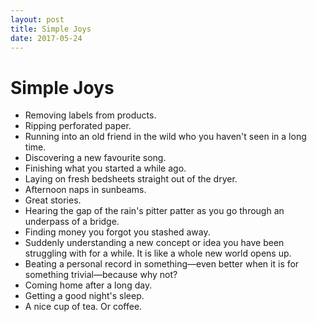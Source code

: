 ```yaml
---
layout: post
title: Simple Joys
date: 2017-05-24
---
```


# Simple Joys

- Removing labels from products.
- Ripping perforated paper.
- Running into an old friend in the wild who you haven't seen in a long time.
- Discovering a new favourite song.
- Finishing what you started a while ago.
- Laying on fresh bedsheets straight out of the dryer.
- Afternoon naps in sunbeams.
- Great stories.
- Hearing the gap of the rain's pitter patter as you go through an underpass of a bridge.
- Finding money you forgot you stashed away.
- Suddenly understanding a new concept or idea you have been struggling with for a while. It is like a whole new world opens up.
- Beating a personal record in something—even better when it is for something trivial—because why not?
- Coming home after a long day.
- Getting a good night's sleep.
- A nice cup of tea. Or coffee.
